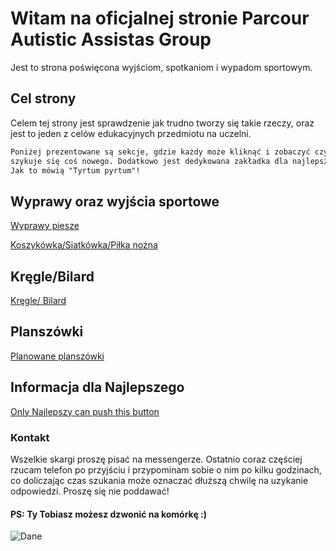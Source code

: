# Witam na oficjalnej stronie Parcour Autistic Assistas Group

Jest to strona poświęcona wyjściom, spotkaniom i wypadom sportowym.

## Cel strony

Celem tej strony jest sprawdzenie jak trudno tworzy się takie rzeczy, oraz jest to jeden z celów edukacyjnych przedmiotu na uczelni.

```markdown
Poniżej prezentowane są sekcje, gdzie każdy może kliknąć i zobaczyć czy nie
szykuje się coś nowego. Dodatkowo jest dedykowana zakładka dla najlepszego.
Jak to mówią "Tyrtum pyrtum"!
```

## Wyprawy oraz wyjścia sportowe

[Wyprawy piesze](https://kfaryn.github.io/strona/)

[Koszykówka/Siatkówka/Piłka nożna]()

## Kręgle/Bilard

[Kręgle/ Bilard]()


## Planszówki

[Planowane planszówki]()

## Informacja dla Najlepszego

[Only Najlepszy can push this button](https://kfaryn.github.io/strona//img/najlepszy.jpg)

### Kontakt

Wszelkie skargi proszę pisać na messengerze. Ostatnio coraz częściej rzucam telefon po przyjściu
i przypominam sobie o nim po kilku godzinach, co doliczając czas szukania może oznaczać dłuższą
chwilę na uzykanie odpowiedzi. Proszę się nie poddawać! 
#### PS: Ty Tobiasz możesz dzwonić na komórkę :)

<img alt="Dane" src="https://github.com/kfaryn/strona/img/najlepszy.jpg" align="center" />
